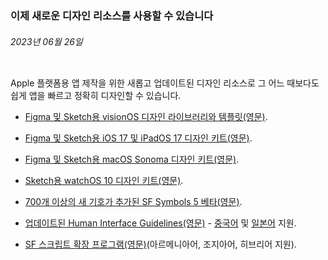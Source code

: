 <!-- ### MySkills
BootStrap & React.js  
<img src="https://img.shields.io/badge/HTML5-E34F26?style=flat-square&logo=HTML5&logoColor=white"/></a>
<img src="https://img.shields.io/badge/CSS3-1572B6?style=flat-square&logo=CSS3&logoColor=white"/></a>
<img src="https://img.shields.io/badge/JavaScript-F7DF1E?style=flat-square&logo=JavaScript&logoColor=white"/></a>
<img src="https://img.shields.io/badge/React.js-1E8CBE?style=flat-square&logo=JavaScript&logoColor=white"/></a>   -->

<!-- Android & IOS  
<img src="https://img.shields.io/badge/Java-007396?style=flat-square&logo=Java&logoColor=white"/></a>
<img src="https://img.shields.io/badge/Swift-F05138?style=flat-square&logo=Swift&logoColor=white"/></a> -->
<!-- 
Languages  
<img src="https://img.shields.io/badge/C-A8B9CC?style=flat-square&logo=C&logoColor=white"/></a>
<img src="https://img.shields.io/badge/C++-00599C?style=flat-square&logo=C%2B%2B&logoColor=white"/></a>
<img src="https://img.shields.io/badge/Python-3776AB?style=flat-square&logo=Python&logoColor=white"/></a>

algorithms  
<img src="https://img.shields.io/badge/Baekjoon-Gold4-gold?style=flat-square&labelColor=004088"/></a> -->
<!-- 
Contact  
[<img src="https://img.shields.io/badge/l06094@gmail.com-EA4335?style=flat-square&logo=Gmail&logoColor=white"/>](l06094@gmail.com)
<a href="dlwjsgml02@naver.com"><img src="https://img.shields.io/badge/dlwjsgml02@naver.com-0ABF53?style=flat-square&logo=Nintendo&logoColor=white"/></a>
<img src="https://img.shields.io/badge/jeon__hui__22-E4405F?style=flat-square&logo=Instagram&logoColor=white"/></a>  

---
![Top Langs](https://github-readme-stats.vercel.app/api/top-langs/?username=6810779s&layout=compact&theme=algolia) 

![Jeonhui's GitHub stats](https://github-readme-stats.vercel.app/api?username=Jeonhui&show_icons=true&theme=algolia)  
 -->

<!-- [![Solved.ac
프로필](http://mazassumnida.wtf/api/v2/generate_badge?boj=whas02)](https://solved.ac/whas02)  

# IOS developer News -->

<!--
 <pre>
    ___  _______   ________  ________   ___  ___  ___  ___  ___     
   |\  \|\  ___ \ |\   __  \|\   ___  \|\  \|\  \|\  \|\  \|\  \    
   \ \  \ \   __/|\ \  \|\  \ \  \\ \  \ \  \\\  \ \  \\\  \ \  \   
 __ \ \  \ \  \_|/_\ \  \\\  \ \  \\ \  \ \   __  \ \  \\\  \ \  \  
|\  \\_\  \ \  \_|\ \ \  \\\  \ \  \\ \  \ \  \ \  \ \  \\\  \ \  \ 
\ \________\ \_______\ \_______\ \__\\ \__\ \__\ \__\ \_______\ \__\
 \|________|\|_______|\|_______|\|__| \|__|\|__|\|__|\|_______|\|__|</pre>
                                                          
                                                                    
-->                                                                    
###  이제 새로운 디자인 리소스를 사용할 수 있습니다  
###### 2023년 06월 26일  
<div class="article-text"><div class="inline-article-image"><img alt="" data-hires="false" src="https://devimages-cdn.apple.com/wwdc-services/articles/images/7DD13ED0-F50B-4568-813A-2C89D0D8DB25/2048.jpeg"/></div><p>Apple 플랫폼용 앱 제작을 위한 새롭고 업데이트된 디자인 리소스로 그 어느 때보다도 쉽게 앱을 빠르고 정확히 디자인할 수 있습니다.</p><ul>
<li>
<p><a href="https://developer.apple.com/design/resources/#visionos-apps">Figma 및 Sketch용 visionOS 디자인 라이브러리와 템플릿(영문)</a>.</p>
</li>
<li>
<p><a href="https://developer.apple.com/design/resources/">Figma 및 Sketch용 iOS 17 및 iPadOS 17 디자인 키트(영문)</a>.</p>
</li>
<li>
<p><a href="https://developer.apple.com/design/resources/#macos-apps">Figma 및 Sketch용 macOS Sonoma 디자인 키트(영문)</a>.</p>
</li>
<li>
<p><a href="https://developer.apple.com/design/resources/#watchos-apps">Sketch용 watchOS 10 디자인 키트(영문)</a>.</p>
</li>
<li>
<p><a href="https://developer.apple.com/sf-symbols/">700개 이상의 새 기호가 추가된 SF Symbols 5 베타(영문)</a>.</p>
</li>
<li>
<p><a href="https://developer.apple.com/design/human-interface-guidelines">업데이트된 Human Interface Guidelines(영문)</a> - <a href="https://developer.apple.com/cn/design/human-interface-guidelines">중국어</a> 및 <a href="https://developer.apple.com/jp/design/human-interface-guidelines">일본어</a> 지원.</p>
</li>
<li>
<p><a href="https://developer.apple.com/fonts/">SF 스크립트 확장 프로그램(영문)</a>(아르메니아어, 조지아어, 히브리어 지원).</p>
</li>
</ul></div>